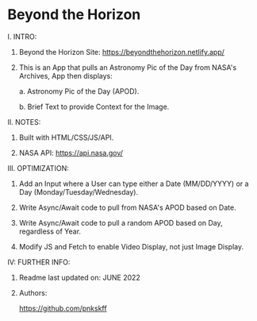 # Beyond the Horizon

I. INTRO: 

  1. Beyond the Horizon Site: https://beyondthehorizon.netlify.app/

  2. This is an App that pulls an Astronomy Pic of the Day from NASA's Archives, App then displays:
  
     a. Astronomy Pic of the Day (APOD).
     
     b. Brief Text to provide Context for the Image.

II. NOTES:

  1. Built with HTML/CSS/JS/API.
  
  2. NASA API: https://api.nasa.gov/

III. OPTIMIZATION:

  1. Add an Input where a User can type either a Date (MM/DD/YYYY) or a Day (Monday/Tuesday/Wednesday). 
  
  2. Write Async/Await code to pull from NASA's APOD based on Date.
  
  3. Write Async/Await code to pull a random APOD based on Day, regardless of Year.
  
  4. Modify JS and Fetch to enable Video Display, not just Image Display.

IV: FURTHER INFO:

  1. Readme last updated on: JUNE 2022

  2. Authors:

     https://github.com/pnkskff
